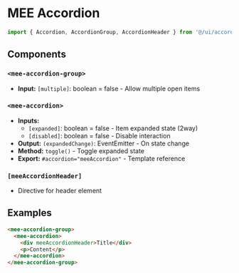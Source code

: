 # MEE Accordion

```typescript
import { Accordion, AccordionGroup, AccordionHeader } from '@/ui/accordion';
```

## Components

### `<mee-accordion-group>`

- **Input:** `[multiple]`: boolean = false - Allow multiple open items

### `<mee-accordion>`

- **Inputs:**
  - `[expanded]`: boolean = false - Item expanded state (2way)
  - `[disabled]`: boolean = false - Disable interaction
- **Output:** `(expandedChange)`: EventEmitter<boolean> - On state change
- **Method:** `toggle()` - Toggle expanded state
- **Export:** `#accordion="meeAccordion"` - Template reference

### `[meeAccordionHeader]`

- Directive for header element

## Examples

```html
<mee-accordion-group>
  <mee-accordion>
    <div meeAccordionHeader>Title</div>
    <p>Content</p>
  </mee-accordion>
</mee-accordion-group>
```
